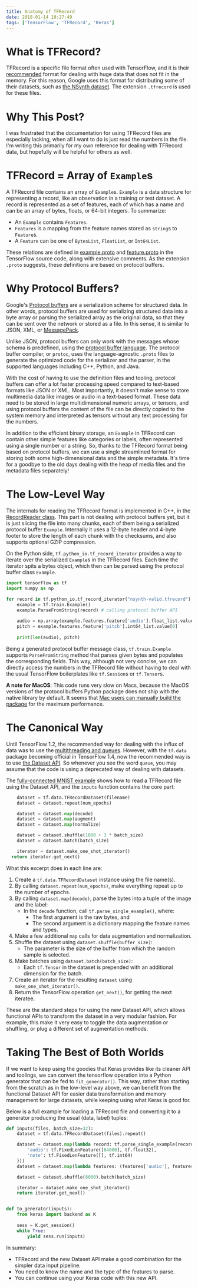```yaml
---
title: Anatomy of TFRecord
date: 2018-01-14 19:27:49
tags: ['TensorFlow', 'TFRecord', 'Keras']
---
```


# What is TFRecord?

TFRecord is a specific file format often used with TensorFlow, and it is their [recommended](https://www.tensorflow.org/programmers_guide/datasets#consuming_tfrecord_data) format for dealing with huge data that does not fit in the memory. For this reason, Google uses this format for distributing some of their datasets, such as [the NSynth dataset](https://magenta.tensorflow.org/datasets/nsynth#files). The extension `.tfrecord` is used for these files.

# Why This Post?

I was frustrated that the documentation for using TFRecord files are especially lacking, when all I want to do is just read the numbers in the file. I'm writing this primarily for my own reference for dealing with TFRecord data, but hopefully will be helpful for others as well.

# TFRecord = Array of `Example`s

A TFRecord file contains an array of `Example`s.  `Example` is a data structure for representing a record, like an observation in a training or test dataset. A record is represented as a set of features, each of which has a name and can be an array of bytes, floats, or 64-bit integers. To summarize:

- An `Example` contains `Features`.
- `Features` is a mapping from the feature names stored as `string`s to `Feature`s.
- A `Feature` can be one of `BytesList`, `FloatList`, or `Int64List`.

These relations are defined in [example.proto](https://github.com/tensorflow/tensorflow/blob/master/tensorflow/core/example/example.proto) and [feature.proto](https://github.com/tensorflow/tensorflow/blob/master/tensorflow/core/example/feature.proto) in the TensorFlow source code, along with extensive comments. As the extension `.proto` suggests, these definitions are based on protocol buffers.

# Why Protocol Buffers?

Google's [Protocol buffers](https://developers.google.com/protocol-buffers/)﻿ are a serialization scheme for structured data. In other words, protocol buffers are used for serializing structured data into a byte array or parsing the serialized array as the original data, so that they can be sent over the network or stored as a file. In this sense, it is similar to JSON, XML, or [MessagePack](https://msgpack.org/).

Unlike JSON, protocol buffers can only work with the messages whose schema is predefined, using the [protocol buffer language](https://developers.google.com/protocol-buffers/docs/proto3). The protocol buffer compiler, or `protoc`, uses the language-agnostic `.proto` files to generate the optimized code for the serializer and the parser, in the supported languages including C++, Python, and Java.

With the cost of having to use the definition files and tooling, protocol buffers can offer a lot faster processing speed compared to text-based formats like JSON or XML. Most importantly, it doesn't make sense to store multimedia data like images or audio in a text-based format. These data need to be stored in large multidimensional numeric arrays, or tensors, and using protocol buffers the content of the file can be directly copied to the system memory and interpreted as tensors without any text processing for the numbers.

In addition to the efficient binary storage, an `Example` in TFRecord can contain other simple features like categories or labels, often represented using a single number or a string. So, thanks to the TFRecord format being based on protocol buffers, we can use a single streamlined format for storing both some high-dimensional data and the simple metadata. It's time for a goodbye to the old days dealing with the heap of media files and the metadata files separately!

# The Low-Level Way

The internals for reading the TFRecord format is implemented in C++, in the [RecordReader class](https://github.com/tensorflow/tensorflow/blob/master/tensorflow/core/lib/io/record_reader.cc). This part is not dealing with protocol buffers yet, but it is just slicing the file into many chunks, each of them being a serialized protocol buffer `Example`. Internally it uses a 12-byte header and 4-byte footer to store the length of each chunk with the checksums, and also supports optional GZIP compression.

On the Python side, `tf.python_io.tf_record_iterator` provides a way to iterate over the serialized `Example`s in the TFRecord files. Each time the iterator spits a bytes object, which then can be parsed using the protocol buffer class `Example`.

```python
import tensorflow as tf
import numpy as np

for record in tf.python_io.tf_record_iterator("nsynth-valid.tfrecord"):
    example = tf.train.Example()
    example.ParseFromString(record) # calling protocol buffer API
    
    audio = np.array(example.features.feature['audio'].float_list.value)
    pitch = example.features.feature['pitch'].int64_list.value[0]
    
    print(len(audio), pitch)
```

Being a generated protocol buffer message class, `tf.train.Example` supports `ParseFromString` method that parses given bytes and populates the corresponding fields. This way, although not very concise, we can directly access the numbers in the TFRecord file without having to deal with the usual TensorFlow boilerplates like `tf.Session`s or `tf.Tensor`s.

**A note for MacOS**: This code runs very slow on Macs, because the MacOS versions of the protocol buffers Python package does not ship with the native library by default. It seems that [Mac users can manually build the package](https://github.com/tensorflow/tensorflow/issues/15417) for the maximum performance.

# The Canonical Way

Until TensorFlow 1.2, the recommended way for dealing with the influx of data was to use the [multithreading and queues](https://www.tensorflow.org/api_guides/python/threading_and_queues). However, with the `tf.data` package becoming official in TensorFlow 1.4, now the recommended way is to use [the Dataset API](https://www.tensorflow.org/programmers_guide/datasets). So whenever you see the word `queue`, you may assume that the code is using a deprecated way of dealing with datasets.

The [fully-connected MNIST example](https://github.com/tensorflow/tensorflow/blob/master/tensorflow/examples/how_tos/reading_data/fully_connected_reader.py) shows how to read a TFRecord file using the Dataset API, and the `inputs` function contains the core part:

```python
    dataset = tf.data.TFRecordDataset(filename)
    dataset = dataset.repeat(num_epochs)

    dataset = dataset.map(decode)
    dataset = dataset.map(augment)
    dataset = dataset.map(normalize)

    dataset = dataset.shuffle(1000 + 3 * batch_size)
    dataset = dataset.batch(batch_size)

    iterator = dataset.make_one_shot_iterator()
  return iterator.get_next()
```

What this excerpt does in each line are:

1. Create a `tf.data.TFRecordDataset` instance using the file name(s).
2. By calling `dataset.repeat(num_epochs)`, make everything repeat up to the number of epochs.
3. By calling `dataset.map(decode)`, parse the bytes into a tuple of the image and the label:
   * In the `decode` function, call `tf.parse_single_example()`, where:
     * The first argument is the raw bytes, and
     * The second argument is a dictionary mapping the feature names and types.
4. Make a few additional `map` calls for data augmentation and normalization.
5. Shuffle the dataset using `dataset.shuffle(buffer_size)`:
   * The parameter is the size of the buffer from which the random sample is selected.
6. Make batches using `dataset.batch(batch_size)`:
   * Each `tf.Tensor` in the dataset is prepended with an additional dimension for the batch.
7. Create an iterator for the resulting `dataset` using `make_one_shot_iterator()`.
8. Return the TensorFlow operation `get_next()`, for getting the next iteratee.

These are the standard steps for using the new Dataset API, which allows functional APIs to transform the dataset in a very modular fashion. For example, this make it very easy to toggle the data augmentation or shuffling, or plug a different set of augmentation methods.

# Taking The Best of Both Worlds

If we want to keep using the goodies that Keras provides like its cleaner API and toolings, we can convert the tensorflow operation into a Python generator that can be fed to `fit_generator()`. This way, rather than starting from the scratch as in the low-level way above, we can benefit from the functional Dataset API for easier data transformation and memory management for large datasets, while keeping using what Keras is good for.

Below is a full example for loading a TFRecord file and converting it to a generator producing the usual (data, label) tuples:

```python
def inputs(files, batch_size=32):
    dataset = tf.data.TFRecordDataset(files).repeat()

    dataset = dataset.map(lambda record: tf.parse_single_example(record, features={
        'audio': tf.FixedLenFeature([64000], tf.float32),
        'note': tf.FixedLenFeature([], tf.int64)
    }))
    dataset = dataset.map(lambda features: (features['audio'], features['note']))

    dataset = dataset.shuffle(8000).batch(batch_size)

    iterator = dataset.make_one_shot_iterator()
    return iterator.get_next()


def to_generator(inputs):
    from keras import backend as K
    
    sess = K.get_session()
    while True:
        yield sess.run(inputs)
```

In summary:

* TFRecord and the new Dataset API make a good combination for the simpler data input pipeline.
* You need to know the name and the type of the features to parse.
* You can continue using your Keras code with this new API.